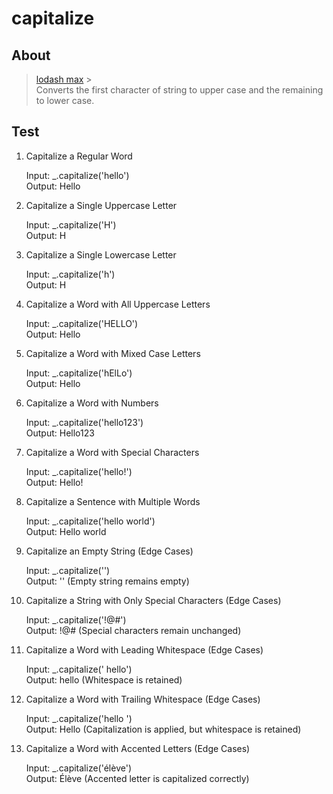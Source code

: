 # capitalize

## About

> [lodash max](https://lodash.com/docs/4.17.15#capitalize) > <br/>
> Converts the first character of string to upper case and the remaining to lower case.<br/>

## Test

1. Capitalize a Regular Word

   Input: \_.capitalize('hello')<br/> Output: Hello

2. Capitalize a Single Uppercase Letter

   Input: \_.capitalize('H')<br/> Output: H

3. Capitalize a Single Lowercase Letter

   Input: \_.capitalize('h')<br/> Output: H

4. Capitalize a Word with All Uppercase Letters

   Input: \_.capitalize('HELLO')<br/> Output: Hello

5. Capitalize a Word with Mixed Case Letters

   Input: \_.capitalize('hElLo')<br/> Output: Hello

6. Capitalize a Word with Numbers

   Input: \_.capitalize('hello123')<br/> Output: Hello123

7. Capitalize a Word with Special Characters

   Input: \_.capitalize('hello!')<br/> Output: Hello!

8. Capitalize a Sentence with Multiple Words

   Input: \_.capitalize('hello world')<br/> Output: Hello world

9. Capitalize an Empty String (Edge Cases)

   Input: \_.capitalize('')<br/> Output: '' (Empty string remains empty)

10. Capitalize a String with Only Special Characters (Edge Cases)

    Input: \_.capitalize('!@#')<br/> Output: !@# (Special characters remain unchanged)

11. Capitalize a Word with Leading Whitespace (Edge Cases)

    Input: \_.capitalize(' hello')<br/> Output: hello (Whitespace is retained)

12. Capitalize a Word with Trailing Whitespace (Edge Cases)

    Input: \_.capitalize('hello ')<br/> Output: Hello (Capitalization is applied, but whitespace is retained)

13. Capitalize a Word with Accented Letters (Edge Cases)

    Input: \_.capitalize('élève')<br/> Output: Élève (Accented letter is capitalized correctly)
